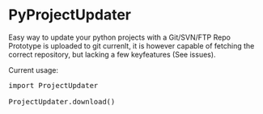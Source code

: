 PyProjectUpdater
================

Easy way to update your python projects with a Git/SVN/FTP Repo
Prototype is uploaded to git currenlt, it is however capable of fetching the correct repository, but lacking a few keyfeatures (See issues).

Current usage:
<pre>
import ProjectUpdater

ProjectUpdater.download(<Github_repo_here>)
</pre>
